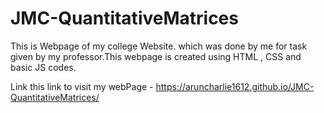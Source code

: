 # JMC-QuantitativeMatrices
This is Webpage of my college Website. which was done by me for task given by my professor.This webpage is created using HTML , CSS and basic JS codes.

Link this link to visit my webPage - https://aruncharlie1612.github.io/JMC-QuantitativeMatrices/
